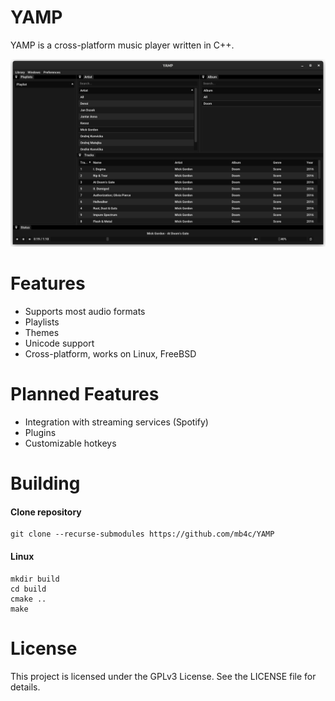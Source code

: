 # YAMP
YAMP is a cross-platform music player written in C++.

<img src="YAMP.png">

# Features
- Supports most audio formats
- Playlists
- Themes
- Unicode support
- Cross-platform, works on Linux, FreeBSD

# Planned Features
- Integration with streaming services (Spotify)
- Plugins
- Customizable hotkeys

# Building

#### Clone repository
```
git clone --recurse-submodules https://github.com/mb4c/YAMP
``` 

#### Linux

```
mkdir build
cd build
cmake ..
make
```


# License

This project is licensed under the GPLv3 License. See the LICENSE file for details.